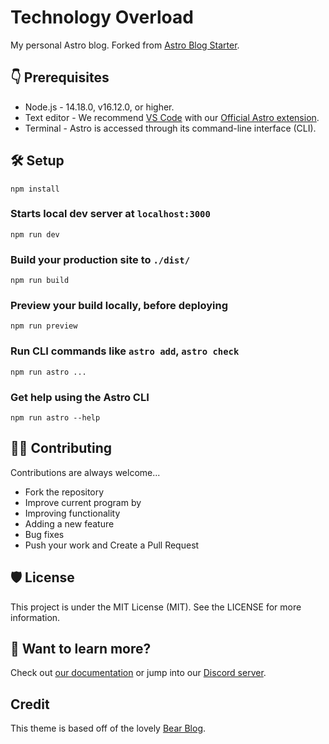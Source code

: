 # Technology Overload

My personal Astro blog. Forked from [Astro Blog Starter](https://astro.new/).

## 👇 Prerequisites

- Node.js - 14.18.0, v16.12.0, or higher.
- Text editor - We recommend [VS Code](https://code.visualstudio.com/) with our [Official Astro extension](https://marketplace.visualstudio.com/items?itemName=astro-build.astro-vscode).
- Terminal - Astro is accessed through its command-line interface (CLI).

## 🛠️ Setup

```
npm install
```

### Starts local dev server at `localhost:3000` 

```
npm run dev
```

### Build your production site to `./dist/`  

```
npm run build
```

### Preview your build locally, before deploying  

``` 
npm run preview
```

### Run CLI commands like `astro add`, `astro check`

```
npm run astro ...
```

### Get help using the Astro CLI    

```
npm run astro --help
```

## 👨‍💻 Contributing

Contributions are always welcome...

- Fork the repository
- Improve current program by
- Improving functionality
- Adding a new feature
- Bug fixes
- Push your work and Create a Pull Request

## 🛡️ License

This project is under the MIT License (MIT). See the LICENSE for more information.

## 👀 Want to learn more?

Check out [our documentation](https://docs.astro.build) or jump into our [Discord server](https://astro.build/chat).

## Credit

This theme is based off of the lovely [Bear Blog](https://github.com/HermanMartinus/bearblog/).
